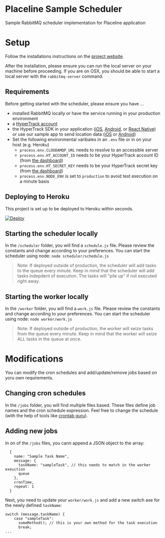 # Placeline Sample Scheduler

Sample RabbitMQ scheduler implementation for Placeline application

# Setup

Follow the installations instructions on the [project website](https://www.rabbitmq.com/download.html).

After the installation, please ensure you can run the local server on your machine before proceeding.
If you are on OSX, you should be able to start a local server with the `rabbitmq-server` command.

## Requirements

Before getting started with the scheduler, please ensure you have ...

- installed RabbitMQ locally or have the service running in your production environment
- a [HyperTrack account](https://dashboard.hypertrack.com/signup)
- the HyperTrack SDK in your application ([iOS](https://github.com/hypertrack/quickstart-ios), [Android](https://github.com/hypertrack/quickstart-android), or [React Native](https://github.com/hypertrack/quickstart-react-native)) or use our sample app to send location data ([iOS](https://github.com/hypertrack/live-app-ios) or [Android](https://github.com/hypertrack/live-app-android))
- Set the following environmental varibales in an `.env` file or in on your host (e.g. Heroku)
  - `process.env.CLOUDAMQP_URL` needs to resolve to an accessible server
  - `process.env.HT_ACCOUNT_ID` needs to be your HyperTrack account ID (from [the dashboard](https://dashboard.hypertrack.com/setup))
  - `process.env.HT_SECRET_KEY` needs to be your HyperTrack secret key (from [the dashboard](https://dashboard.hypertrack.com/setup))
  - `process.env.NODE_ENV` is set to `production` to avoid test execution on a minute basis

## Deploying to Heroku

This project is set up to be deployed to Heroku within seconds.

[![Deploy](https://www.herokucdn.com/deploy/button.svg)](https://heroku.com/deploy?template=https://github.com/hypertrack/scheduler-rabbitmq)

## Starting the scheduler locally

In the `/scheduler` folder, you will find a `schedule.js` file. Please review the constants and change according to your preferences. You can start the scheduler using node:
`node scheduler/schedule.js`

> Note: If deployed outside of production, the scheduler will add tasks to the queue every minute. Keep in mind that the scheduler will add tasks indepdent of execution. The tasks will "pile up" if not executed right away.

## Starting the worker locally

In the `/worker` folder, you will find a `work.js` file. Please review the constants and change according to your preferences. You can start the scheduler using node:
`node worker/work.js`

> Note: If deployed outside of production, the worker will seize tasks from the queue every minute. Keep in mind that the worker will seize ALL tasks in the queue at once.

# Modifications

You can modify the cron schedules and add/update/remove jobs based on yoru own requirements.

## Changing cron schedules

In the `/jobs` folder, you will find multiple files based. These files define job names and the cron schedule expression. Feel free to change the schedule (with the help of tools like [crontab guru](https://crontab.guru/)).

## Adding new jobs

In on of the `/jobs` files, you cann append a JSON object to the array:

```
  {
    name: "Sample Task Name",
    message: {
      taskName: "sampleTask", // this needs to match in the worker exeuction
      queue
    },
    cronTime,
    repeat: 1
  }
```

Next, you need to update your `worker/work.js` and add a new switch ase for the newly defined `taskName`:

```
switch (message.taskName) {
    case "sampleTask":
      someMethod(); // this is your own method for the task execution
      break;
...
```
